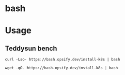 # bash


# Usage
## Teddysun bench
```
curl -Lso- https://bash.opsify.dev/install-k8s | bash

wget -qO- https://bash.opsify.dev/install-k8s | bash

```


